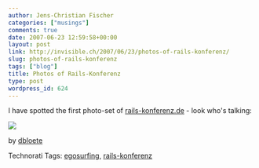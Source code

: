 ```yaml
---
author: Jens-Christian Fischer
categories: ["musings"]
comments: true
date: 2007-06-23 12:59:58+00:00
layout: post
link: http://invisible.ch/2007/06/23/photos-of-rails-konferenz/
slug: photos-of-rails-konferenz
tags: ["blog"]
title: Photos of Rails-Konferenz
type: post
wordpress_id: 624
---
```


I have spotted the first photo-set of [rails-konferenz.de][2] - look who's talking:

[![](http://farm2.static.flickr.com/1339/589295514_f4ba84f059.jpg?v=0)](http://flickr.com/photos/dbloete/sets/72157600430878304/) 

by [dbloete][1]


[1]: http://flickr.com/photos/dbloete/
[2]: http://rails-konferenz.de


Technorati Tags: [egosurfing](http://www.technorati.com/tag/egosurfing), [rails-konferenz](http://www.technorati.com/tag/rails-konferenz)

